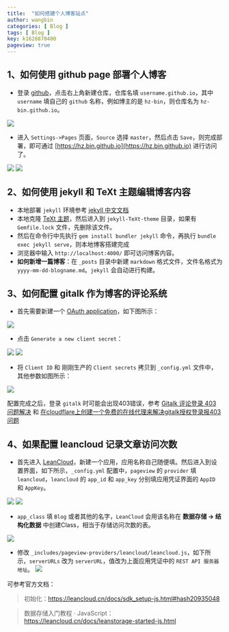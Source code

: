 ```yaml
---
title:  "如何搭建个人博客站点"
author: wangbin
categories: [ Blog ]
tags: [ Blog ]
key: k1628870400
pageview: true
---
```


## 1、如何使用 github page 部署个人博客
- 登录 [github](https://github.com/)，点击右上角新建仓库，仓库名填 `username.github.io`，其中 `username` 填自己的 `github` 名称，例如博主的是 `hz-bin`，则仓库名为 `hz-bin.github.io`。

![](/assets/images/blog1.png)

- 进入 `Settings->Pages` 页面，`Source` 选择 `master`，然后点击 `Save`，则完成部署，即可通过 [https://hz.bin.github.io](https://hz.bin.github.io) 进行访问了。

![](/assets/images/blog2.png)
![](/assets/images/blog3.png)

## 2、如何使用 jekyll 和 TeXt 主题编辑博客内容
- 本地部署 `jekyll` 环境参考 [jekyll 中文文档](https://www.jekyll.com.cn/docs/)
- 本地克隆 [TeXt 主题](https://github.com/kitian616/jekyll-TeXt-theme)，然后进入到 `jekyll-TeXt-theme` 目录，如果有 `Gemfile.lock` 文件，先删除该文件。
- 然后在命令行中先执行 `gem install bundler jekyll` 命令，再执行 `bundle exec jekyll serve`，则本地博客搭建完成
- 浏览器中输入 `http://localhost:4000/` 即可访问博客内容。
- **如何新增一篇博客**：在 `_posts` 目录中新建 `markdown` 格式文件，文件名格式为 `yyyy-mm-dd-blogname.md`。`jekyll` 会自动进行构建。

## 3、如何配置 gitalk 作为博客的评论系统
- 首先需要新建一个 [OAuth application](https://github.com/settings/applications/new)，如下图所示：

![](/assets/images/blog4.png)

- 点击 `Generate a new client secret`：

![](/assets/images/blog5.png)
![](/assets/images/blog6.png)

- 将 `Client ID` 和 刚刚生产的 `Client secrets` 拷贝到 `_config.yml` 文件中，其他参数如图所示：

![](/assets/images/blog7.png)

配置完成之后，登录 `gitalk` 时可能会出现403错误，参考 [Gitalk 评论登录 403 问题解决](https://cuiqingcai.com/30010.html) 和 [在cloudflare上创建一个免费的在线代理来解决gitalk授权登录报403问题](https://www.chenhanpeng.com/create-own-cors-anywhere-to-resolve-the-request-with-403/#create-cors-by-self)


## 4、如果配置 leancloud 记录文章访问次数
- 首先进入 [LeanCloud](https://console.leancloud.cn/apps)，新建一个应用，应用名称自己随便填。然后进入到设置界面，如下所示，`_config.yml` 配置中，`pageview` 的 `provider` 填 `leancloud`，`leancloud` 的 `app_id` 和 `app_key` 分别填应用凭证界面的 `AppID` 和 `AppKey`。

![](/assets/images/blog8.png)
![](/assets/images/blog9.png)

- `app_class` 填 `Blog` 或者其他的名字，`LeanCloud` 会用该名称在 **数据存储 -> 结构化数据** 中创建Class，相当于存储访问次数的表。

![](/assets/images/blog10.png)

- 修改 `_includes/pageview-providers/leancloud/leancloud.js`，如下所示，`serverURLs` 改为 `serverURL`，值改为上面应用凭证中的 `REST API 服务器地址`。
![](/assets/images/blog11.png)

可参考官方文档：
> 初始化：https://leancloud.cn/docs/sdk_setup-js.html#hash20935048

> 数据存储入门教程 · JavaScript：https://leancloud.cn/docs/leanstorage-started-js.html